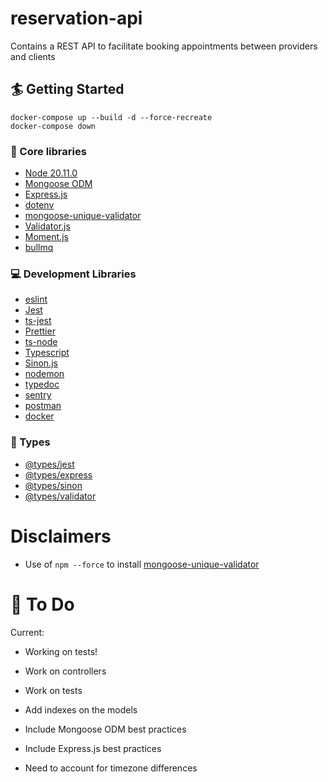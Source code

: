 # reservation-api

Contains a REST API to facilitate booking appointments between providers and clients

## 🏄 Getting Started

```
docker-compose up --build -d --force-recreate
docker-compose down
```

### 🔧 Core libraries

- [Node 20.11.0](https://nodejs.org/en)
- [Mongoose ODM](https://mongoosejs.com/)
- [Express.js](https://expressjs.com/)
- [dotenv](https://www.npmjs.com/package/dotenv)
- [mongoose-unique-validator](https://www.npmjs.com/package/mongoose-unique-validator)
- [Validator.js](https://github.com/validatorjs/validator.js)
- [Moment.js](https://momentjs.com)
- [bullmq](https://bullmq.io)

### 💻 Development Libraries

- [eslint](https://eslint.org)
- [Jest](https://jestjs.io)
- [ts-jest](https://www.npmjs.com/package/ts-jest)
- [Prettier](https://prettier.io)
- [ts-node](https://www.npmjs.com/package/ts-node)
- [Typescript](https://www.typescriptlang.org/)
- [Sinon.js](https://sinonjs.org)
- [nodemon](https://nodemon.io)
- [typedoc](https://typedoc.org)
- [sentry](https://docs.sentry.io/platforms/node/guides/express/?original_referrer=https%3A%2F%2Fwww.google.com%2F)
- [postman](https://www.postman.com)
- [docker](https://docs.docker.com/)

### 📛 Types

- [@types/jest](https://www.npmjs.com/package/@types/jest)
- [@types/express](https://www.npmjs.com/package/@types/express)
- [@types/sinon](https://www.npmjs.com/package/@types/sinon)
- [@types/validator](https://www.npmjs.com/package/@types/validator)

# Disclaimers

- Use of `npm --force` to install [mongoose-unique-validator](https://www.npmjs.com/package/mongoose-unique-validator)

# 🚧 To Do

Current:

- Working on tests!

- Work on controllers
- Work on tests
- Add indexes on the models
- Include Mongoose ODM best practices
- Include Express.js best practices
- Need to account for timezone differences
